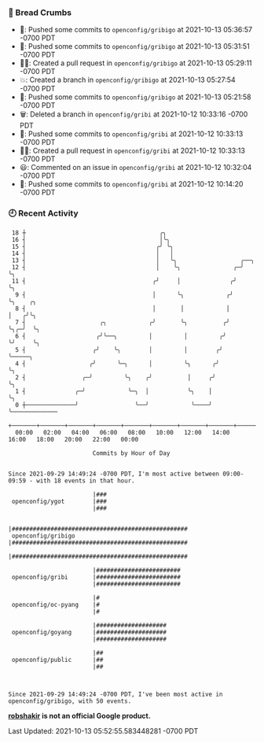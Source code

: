 ### 🍞 Bread Crumbs

 * 🚢: Pushed some commits to `openconfig/gribigo` at 2021-10-13 05:36:57 -0700 PDT
 * 🚢: Pushed some commits to `openconfig/gribigo` at 2021-10-13 05:31:51 -0700 PDT
 * ✍🏼: Created a pull request in `openconfig/gribigo` at 2021-10-13 05:29:11 -0700 PDT
 * 💥: Created a branch in `openconfig/gribigo` at 2021-10-13 05:27:54 -0700 PDT
 * 🚢: Pushed some commits to `openconfig/gribigo` at 2021-10-13 05:21:58 -0700 PDT
 * 🗑: Deleted a branch in `openconfig/gribi` at 2021-10-12 10:33:16 -0700 PDT
 * 🚢: Pushed some commits to `openconfig/gribi` at 2021-10-12 10:33:13 -0700 PDT
 * ✍🏼: Created a pull request in `openconfig/gribi` at 2021-10-12 10:33:13 -0700 PDT
 * 😃: Commented on an issue in `openconfig/gribi` at 2021-10-12 10:32:04 -0700 PDT
 * 🚢: Pushed some commits to `openconfig/gribi` at 2021-10-12 10:14:20 -0700 PDT

### 🕘 Recent Activity
```
 18 ┼                                      ╭╮
 16 ┤                                      │╰╮
 15 ┤                                     ╭╯ ╰╮
 14 ┤                                     │   │
 13 ┤                                     │   ╰╮                  ╭──╮
 12 ┤                                     │    ╰╮               ╭─╯  ╰╮
 11 ┤                                    ╭╯     │              ╭╯     ╰╮
  9 ┤                                    │      ╰╮            ╭╯       ╰╮    ╭╮
  8 ┤                                    │       │            │         │   ╭╯╰╮
  7 ┤                     ╭╮            ╭╯       ╰╮          ╭╯         ╰╮╭─╯  ╰╮
  6 ┤                    ╭╯╰──╮         │         │         ╭╯           ╰╯     ╰╮
  5 ┤                   ╭╯    ╰╮        │         │        ╭╯                    ╰─────╮
  4 ┤                  ╭╯      ╰─╮      │         ╰╮      ╭╯                           ╰╮
  2 ┤                ╭─╯         ╰╮    ╭╯          │     ╭╯                             ╰╮
  1 ┤              ╭─╯            ╰─╮  │           ╰╮    │                               ╰╮
  0 ┼──────────────╯                ╰──╯            ╰────╯                                ╰─────────────
    +───────+───────+───────+───────+───────+───────+───────+───────+───────+───────+───────+───────+────
  00:00   02:00   04:00   06:00   08:00   10:00   12:00   14:00   16:00   18:00   20:00   22:00   00:00   

						Commits by Hour of Day


Since 2021-09-29 14:49:24 -0700 PDT, I'm most active between 09:00-09:59 - with 18 events in that hour.

```



```
                        |###
 openconfig/ygot        |###
                        |###

                        |##################################################
 openconfig/gribigo     |##################################################
                        |##################################################

                        |########################
 openconfig/gribi       |########################
                        |########################

                        |#
 openconfig/oc-pyang    |#
                        |#

                        |####################
 openconfig/goyang      |####################
                        |####################

                        |##
 openconfig/public      |##
                        |##



Since 2021-09-29 14:49:24 -0700 PDT, I've been most active in openconfig/gribigo, with 50 events.

```
**[robshakir](mailto:robjs@google.com) is not an official Google product.**  


Last Updated: 2021-10-13 05:52:55.583448281 -0700 PDT
